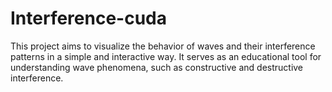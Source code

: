 # Interference-cuda

This project aims to visualize the behavior of waves and their interference patterns in a simple and interactive way. It serves as an educational tool for understanding wave phenomena, such as constructive and destructive interference.
